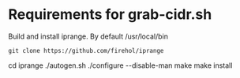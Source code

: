 # Requirements for grab-cidr.sh 
Build and install iprange. By default /usr/local/bin
~~~~
git clone https://github.com/firehol/iprange
~~~~
cd iprange
./autogen.sh
./configure --disable-man
make
make install
~~~~
